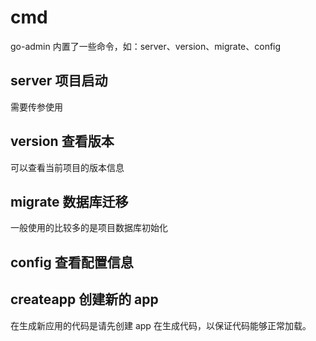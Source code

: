 # cmd

go-admin 内置了一些命令，如：server、version、migrate、config

## server 项目启动

需要传参使用

## version 查看版本

可以查看当前项目的版本信息

## migrate 数据库迁移

一般使用的比较多的是项目数据库初始化

## config 查看配置信息

## createapp 创建新的 app

在生成新应用的代码是请先创建 app 在生成代码，以保证代码能够正常加载。
